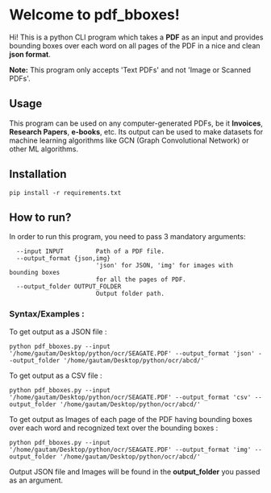 # Welcome to pdf_bboxes!

Hi! This is a python CLI program which takes a **PDF** as an input and provides bounding boxes over each word on all pages of the PDF in a nice and clean **json format**. 

**Note:** This program only accepts 'Text PDFs' and not 'Image or Scanned PDFs'.

## Usage 
This program can be used on any computer-generated PDFs, be it **Invoices**, **Research Papers**, **e-books**, etc. Its output can be used to make datasets for machine learning algorithms like GCN (Graph Convolutional Network) or other ML algorithms. 


## Installation

    pip install -r requirements.txt

## How to run?

In order to run this program, you need to pass 3 mandatory arguments:

      --input INPUT         Path of a PDF file.
      --output_format {json,img}
                            'json' for JSON, 'img' for images with bounding boxes
                            for all the pages of PDF.
      --output_folder OUTPUT_FOLDER
                            Output folder path.

### Syntax/Examples : 

To get output as a JSON file :

    python pdf_bboxes.py --input '/home/gautam/Desktop/python/ocr/SEAGATE.PDF' --output_format 'json' --output_folder '/home/gautam/Desktop/python/ocr/abcd/'

To get output as a CSV file :

    python pdf_bboxes.py --input '/home/gautam/Desktop/python/ocr/SEAGATE.PDF' --output_format 'csv' --output_folder '/home/gautam/Desktop/python/ocr/abcd/'

To get output as Images of each page of the PDF having  bounding boxes over each word and recognized text over the bounding boxes :

    python pdf_bboxes.py --input '/home/gautam/Desktop/python/ocr/SEAGATE.PDF' --output_format 'img' --output_folder '/home/gautam/Desktop/python/ocr/abcd/'

Output JSON file and Images will be found in the **output_folder** you passed as an argument.

